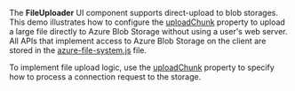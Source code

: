 The **FileUploader** UI component supports direct-upload to blob storages. This demo illustrates how to configure the [uploadChunk](/Documentation/ApiReference/UI_Components/dxFileUploader/Configuration/#uploadChunk) property to upload a large file directly to Azure Blob Storage without using a user's web server. All APIs that implement access to Azure Blob Storage on the client are stored in the <a href="https://js.devexpress.com/Demos/WidgetsGallery/JSDemos/Demos/FileUploader/AzureDirectUploading/azure-file-system.js" target="_blank">azure-file-system.js</a> file.

To implement file upload logic, use the [uploadChunk](/Documentation/ApiReference/UI_Components/dxFileUploader/Configuration/#uploadChunk) property to specify how to process a connection request to the storage.